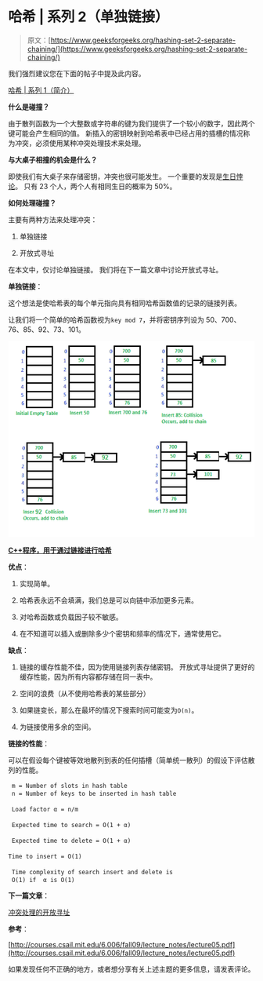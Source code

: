 # 哈希 | 系列 2（单独链接）

> 原文：[https://www.geeksforgeeks.org/hashing-set-2-separate-chaining/](https://www.geeksforgeeks.org/hashing-set-2-separate-chaining/)

我们强烈建议您在下面的帖子中提及此内容。

[哈希 | 系列 1（简介）](https://www.geeksforgeeks.org/hashing-set-1-introduction/)

**什么是碰撞？**

由于散列函数为一个大整数或字符串的键为我们提供了一个较小的数字，因此两个键可能会产生相同的值。 新插入的密钥映射到哈希表中已经占用的插槽的情况称为冲突，必须使用某种冲突处理技术来处理。

**与大桌子相撞的机会是什么？**

即使我们有大桌子来存储密钥，冲突也很可能发生。 一个重要的发现是[生日悖论](https://www.geeksforgeeks.org/birthday-paradox/)。 只有 23 个人，两个人有相同生日的概率为 50%。

**如何处理碰撞？**

主要有两种方法来处理冲突：

1.  单独链接

2.  开放式寻址

在本文中，仅讨论单独链接。 我们将在下一篇文章中讨论开放式寻址。

**单独链接**：

这个想法是使哈希表的每个单元指向具有相同哈希函数值的记录的链接列表。

让我们将一个简单的哈希函数视为`key mod 7`，并将密钥序列设为 50、700、76、85、92、73、101。

[![hashChaining](img/87b2f4b25bdb1c562607a6c32a013a07.png)](https://media.geeksforgeeks.org/wp-content/cdn-uploads/gq/2015/07/hashChaining1.png)

[**C++程序，用于通过链接进行哈希**](https://www.geeksforgeeks.org/c-program-hashing-chaining/)

**优点**：

1.  实现简单。

2.  哈希表永远不会填满，我们总是可以向链中添加更多元素。

3.  对哈希函数或负载因子较不敏感。

4.  在不知道可以插入或删除多少个密钥和频率的情况下，通常使用它。

**缺点**：

1.  链接的缓存性能不佳，因为使用链接列表存储密钥。 开放式寻址提供了更好的缓存性能，因为所有内容都存储在同一表中。

2.  空间的浪费（从不使用哈希表的某些部分）

3.  如果链变长，那么在最坏的情况下搜索时间可能变为`O(n)`。

4.  为链接使用多余的空间。

**链接的性能**：

可以在假设每个键被等效地散列到表的任何插槽（简单统一散列）的假设下评估散列的性能。

```
 m = Number of slots in hash table
 n = Number of keys to be inserted in hash table

 Load factor α = n/m 

 Expected time to search = O(1 + α)

 Expected time to delete = O(1 + α)

Time to insert = O(1)

 Time complexity of search insert and delete is 
 O(1) if  α is O(1)

```

**下一篇文章**：

[冲突处理的开放寻址](http://quiz.geeksforgeeks.org/hashing-set-3-open-addressing/)

**参考**：

[http://courses.csail.mit.edu/6.006/fall09/lecture_notes/lecture05.pdf](http://courses.csail.mit.edu/6.006/fall09/lecture_notes/lecture05.pdf)

如果发现任何不正确的地方，或者想分享有关上述主题的更多信息，请发表评论。

